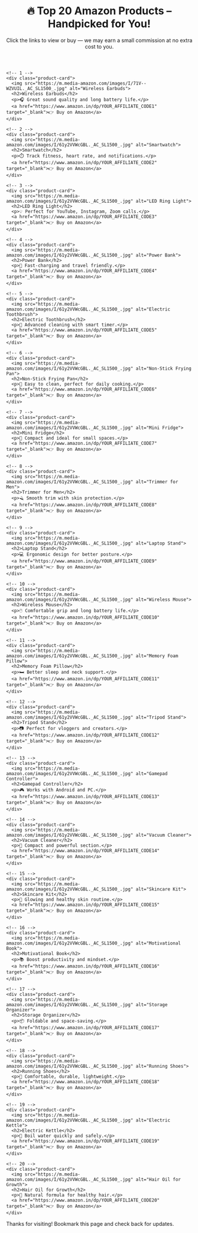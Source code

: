 <!DOCTYPE html>
<html lang="en">
<head>
  <meta charset="UTF-8">
  <title>Best Amazon Deals</title>
  <meta name="viewport" content="width=device-width, initial-scale=1.0">
  <link rel="stylesheet" href="style.css">
</head>
<body>

  <header>
    <h1>🔥 Top 20 Amazon Products – Handpicked for You!</h1>
    <p>Click the links to view or buy — we may earn a small commission at no extra cost to you.</p>
  </header>

  <main class="product-grid">

    <!-- 1 -->
    <div class="product-card">
      <img src="https://m.media-amazon.com/images/I/71V--WZVUIL._AC_SL1500_.jpg" alt="Wireless Earbuds">
      <h2>Wireless Earbuds</h2>
      <p>🎧 Great sound quality and long battery life.</p>
      <a href="https://www.amazon.in/dp/YOUR_AFFILIATE_CODE1" target="_blank">👉 Buy on Amazon</a>
    </div>

    <!-- 2 -->
    <div class="product-card">
      <img src="https://m.media-amazon.com/images/I/61y2VVWcGBL._AC_SL1500_.jpg" alt="Smartwatch">
      <h2>Smartwatch</h2>
      <p>⏱️ Track fitness, heart rate, and notifications.</p>
      <a href="https://www.amazon.in/dp/YOUR_AFFILIATE_CODE2" target="_blank">👉 Buy on Amazon</a>
    </div>

    <!-- 3 -->
    <div class="product-card">
      <img src="https://m.media-amazon.com/images/I/61y2VVWcGBL._AC_SL1500_.jpg" alt="LED Ring Light">
      <h2>LED Ring Light</h2>
      <p>💡 Perfect for YouTube, Instagram, Zoom calls.</p>
      <a href="https://www.amazon.in/dp/YOUR_AFFILIATE_CODE3" target="_blank">👉 Buy on Amazon</a>
    </div>

    <!-- 4 -->
    <div class="product-card">
      <img src="https://m.media-amazon.com/images/I/61y2VVWcGBL._AC_SL1500_.jpg" alt="Power Bank">
      <h2>Power Bank</h2>
      <p>🔌 Fast-charging and travel friendly.</p>
      <a href="https://www.amazon.in/dp/YOUR_AFFILIATE_CODE4" target="_blank">👉 Buy on Amazon</a>
    </div>

    <!-- 5 -->
    <div class="product-card">
      <img src="https://m.media-amazon.com/images/I/61y2VVWcGBL._AC_SL1500_.jpg" alt="Electric Toothbrush">
      <h2>Electric Toothbrush</h2>
      <p>🧼 Advanced cleaning with smart timer.</p>
      <a href="https://www.amazon.in/dp/YOUR_AFFILIATE_CODE5" target="_blank">👉 Buy on Amazon</a>
    </div>

    <!-- 6 -->
    <div class="product-card">
      <img src="https://m.media-amazon.com/images/I/61y2VVWcGBL._AC_SL1500_.jpg" alt="Non-Stick Frying Pan">
      <h2>Non-Stick Frying Pan</h2>
      <p>🍳 Easy to clean, perfect for daily cooking.</p>
      <a href="https://www.amazon.in/dp/YOUR_AFFILIATE_CODE6" target="_blank">👉 Buy on Amazon</a>
    </div>

    <!-- 7 -->
    <div class="product-card">
      <img src="https://m.media-amazon.com/images/I/61y2VVWcGBL._AC_SL1500_.jpg" alt="Mini Fridge">
      <h2>Mini Fridge</h2>
      <p>🧊 Compact and ideal for small spaces.</p>
      <a href="https://www.amazon.in/dp/YOUR_AFFILIATE_CODE7" target="_blank">👉 Buy on Amazon</a>
    </div>

    <!-- 8 -->
    <div class="product-card">
      <img src="https://m.media-amazon.com/images/I/61y2VVWcGBL._AC_SL1500_.jpg" alt="Trimmer for Men">
      <h2>Trimmer for Men</h2>
      <p>🪒 Smooth trim with skin protection.</p>
      <a href="https://www.amazon.in/dp/YOUR_AFFILIATE_CODE8" target="_blank">👉 Buy on Amazon</a>
    </div>

    <!-- 9 -->
    <div class="product-card">
      <img src="https://m.media-amazon.com/images/I/61y2VVWcGBL._AC_SL1500_.jpg" alt="Laptop Stand">
      <h2>Laptop Stand</h2>
      <p>💻 Ergonomic design for better posture.</p>
      <a href="https://www.amazon.in/dp/YOUR_AFFILIATE_CODE9" target="_blank">👉 Buy on Amazon</a>
    </div>

    <!-- 10 -->
    <div class="product-card">
      <img src="https://m.media-amazon.com/images/I/61y2VVWcGBL._AC_SL1500_.jpg" alt="Wireless Mouse">
      <h2>Wireless Mouse</h2>
      <p>🖱️ Comfortable grip and long battery life.</p>
      <a href="https://www.amazon.in/dp/YOUR_AFFILIATE_CODE10" target="_blank">👉 Buy on Amazon</a>
    </div>

    <!-- 11 -->
    <div class="product-card">
      <img src="https://m.media-amazon.com/images/I/61y2VVWcGBL._AC_SL1500_.jpg" alt="Memory Foam Pillow">
      <h2>Memory Foam Pillow</h2>
      <p>🛏️ Better sleep and neck support.</p>
      <a href="https://www.amazon.in/dp/YOUR_AFFILIATE_CODE11" target="_blank">👉 Buy on Amazon</a>
    </div>

    <!-- 12 -->
    <div class="product-card">
      <img src="https://m.media-amazon.com/images/I/61y2VVWcGBL._AC_SL1500_.jpg" alt="Tripod Stand">
      <h2>Tripod Stand</h2>
      <p>📷 Perfect for vloggers and creators.</p>
      <a href="https://www.amazon.in/dp/YOUR_AFFILIATE_CODE12" target="_blank">👉 Buy on Amazon</a>
    </div>

    <!-- 13 -->
    <div class="product-card">
      <img src="https://m.media-amazon.com/images/I/61y2VVWcGBL._AC_SL1500_.jpg" alt="Gamepad Controller">
      <h2>Gamepad Controller</h2>
      <p>🎮 Works with Android and PC.</p>
      <a href="https://www.amazon.in/dp/YOUR_AFFILIATE_CODE13" target="_blank">👉 Buy on Amazon</a>
    </div>

    <!-- 14 -->
    <div class="product-card">
      <img src="https://m.media-amazon.com/images/I/61y2VVWcGBL._AC_SL1500_.jpg" alt="Vacuum Cleaner">
      <h2>Vacuum Cleaner</h2>
      <p>🧹 Compact and powerful section.</p>
      <a href="https://www.amazon.in/dp/YOUR_AFFILIATE_CODE14" target="_blank">👉 Buy on Amazon</a>
    </div>

    <!-- 15 -->
    <div class="product-card">
      <img src="https://m.media-amazon.com/images/I/61y2VVWcGBL._AC_SL1500_.jpg" alt="Skincare Kit">
      <h2>Skincare Kit</h2>
      <p>🧴 Glowing and healthy skin routine.</p>
      <a href="https://www.amazon.in/dp/YOUR_AFFILIATE_CODE15" target="_blank">👉 Buy on Amazon</a>
    </div>

    <!-- 16 -->
    <div class="product-card">
      <img src="https://m.media-amazon.com/images/I/61y2VVWcGBL._AC_SL1500_.jpg" alt="Motivational Book">
      <h2>Motivational Book</h2>
      <p>📚 Boost productivity and mindset.</p>
      <a href="https://www.amazon.in/dp/YOUR_AFFILIATE_CODE16" target="_blank">👉 Buy on Amazon</a>
    </div>

    <!-- 17 -->
    <div class="product-card">
      <img src="https://m.media-amazon.com/images/I/61y2VVWcGBL._AC_SL1500_.jpg" alt="Storage Organizer">
      <h2>Storage Organizer</h2>
      <p>📦 Foldable and space-saving.</p>
      <a href="https://www.amazon.in/dp/YOUR_AFFILIATE_CODE17" target="_blank">👉 Buy on Amazon</a>
    </div>

    <!-- 18 -->
    <div class="product-card">
      <img src="https://m.media-amazon.com/images/I/61y2VVWcGBL._AC_SL1500_.jpg" alt="Running Shoes">
      <h2>Running Shoes</h2>
      <p>👟 Comfortable, durable, lightweight.</p>
      <a href="https://www.amazon.in/dp/YOUR_AFFILIATE_CODE18" target="_blank">👉 Buy on Amazon</a>
    </div>

    <!-- 19 -->
    <div class="product-card">
      <img src="https://m.media-amazon.com/images/I/61y2VVWcGBL._AC_SL1500_.jpg" alt="Electric Kettle">
      <h2>Electric Kettle</h2>
      <p>🍵 Boil water quickly and safely.</p>
      <a href="https://www.amazon.in/dp/YOUR_AFFILIATE_CODE19" target="_blank">👉 Buy on Amazon</a>
    </div>

    <!-- 20 -->
    <div class="product-card">
      <img src="https://m.media-amazon.com/images/I/61y2VVWcGBL._AC_SL1500_.jpg" alt="Hair Oil for Growth">
      <h2>Hair Oil for Growth</h2>
      <p>🧴 Natural formula for healthy hair.</p>
      <a href="https://www.amazon.in/dp/YOUR_AFFILIATE_CODE20" target="_blank">👉 Buy on Amazon</a>
    </div>

  </main>

  <footer>
    <p>Thanks for visiting! Bookmark this page and check back for updates.</p>
  </footer>

</body>
</html>
